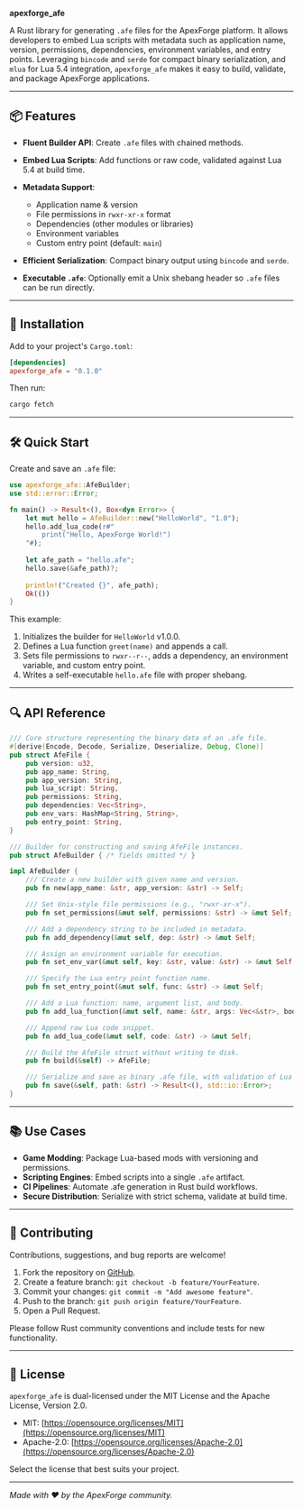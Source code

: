 **apexforge\_afe**

A Rust library for generating `.afe` files for the ApexForge platform. It allows developers to embed Lua scripts with metadata such as application name, version, permissions, dependencies, environment variables, and entry points. Leveraging `bincode` and `serde` for compact binary serialization, and `mlua` for Lua 5.4 integration, `apexforge_afe` makes it easy to build, validate, and package ApexForge applications.

---

## 📦 Features

* **Fluent Builder API**: Create `.afe` files with chained methods.
* **Embed Lua Scripts**: Add functions or raw code, validated against Lua 5.4 at build time.
* **Metadata Support**:

  * Application name & version
  * File permissions in `rwxr-xr-x` format
  * Dependencies (other modules or libraries)
  * Environment variables
  * Custom entry point (default: `main`)
* **Efficient Serialization**: Compact binary output using `bincode` and `serde`.
* **Executable `.afe`**: Optionally emit a Unix shebang header so `.afe` files can be run directly.

---

## 🚀 Installation

Add to your project's `Cargo.toml`:

```toml
[dependencies]
apexforge_afe = "0.1.0"
```

Then run:

```bash
cargo fetch
```

---

## 🛠️ Quick Start

Create and save an `.afe` file:

```rust
use apexforge_afe::AfeBuilder;
use std::error::Error;

fn main() -> Result<(), Box<dyn Error>> {
    let mut hello = AfeBuilder::new("HelloWorld", "1.0");
    hello.add_lua_code(r#"
        print("Hello, ApexForge World!")
    "#);
    
    let afe_path = "hello.afe";
    hello.save(&afe_path)?;
    
    println!("Created {}", afe_path);
    Ok(())
}
```

This example:

1. Initializes the builder for `HelloWorld` v1.0.0.
2. Defines a Lua function `greet(name)` and appends a call.
3. Sets file permissions to `rwxr--r--`, adds a dependency, an environment variable, and custom entry point.
4. Writes a self-executable `hello.afe` file with proper shebang.

---

## 🔍 API Reference

```rust
/// Core structure representing the binary data of an .afe file.
#[derive(Encode, Decode, Serialize, Deserialize, Debug, Clone)]
pub struct AfeFile {
    pub version: u32,
    pub app_name: String,
    pub app_version: String,
    pub lua_script: String,
    pub permissions: String,
    pub dependencies: Vec<String>,
    pub env_vars: HashMap<String, String>,
    pub entry_point: String,
}

/// Builder for constructing and saving AfeFile instances.
pub struct AfeBuilder { /* fields omitted */ }

impl AfeBuilder {
    /// Create a new builder with given name and version.
    pub fn new(app_name: &str, app_version: &str) -> Self;

    /// Set Unix-style file permissions (e.g., "rwxr-xr-x").
    pub fn set_permissions(&mut self, permissions: &str) -> &mut Self;

    /// Add a dependency string to be included in metadata.
    pub fn add_dependency(&mut self, dep: &str) -> &mut Self;

    /// Assign an environment variable for execution.
    pub fn set_env_var(&mut self, key: &str, value: &str) -> &mut Self;

    /// Specify the Lua entry point function name.
    pub fn set_entry_point(&mut self, func: &str) -> &mut Self;

    /// Add a Lua function: name, argument list, and body.
    pub fn add_lua_function(&mut self, name: &str, args: Vec<&str>, body: &str) -> &mut Self;

    /// Append raw Lua code snippet.
    pub fn add_lua_code(&mut self, code: &str) -> &mut Self;

    /// Build the AfeFile struct without writing to disk.
    pub fn build(&self) -> AfeFile;

    /// Serialize and save as binary .afe file, with validation of Lua and permissions.
    pub fn save(&self, path: &str) -> Result<(), std::io::Error>;
}
```

---

## 📚 Use Cases

* **Game Modding**: Package Lua-based mods with versioning and permissions.
* **Scripting Engines**: Embed scripts into a single `.afe` artifact.
* **CI Pipelines**: Automate .afe generation in Rust build workflows.
* **Secure Distribution**: Serialize with strict schema, validate at build time.

---

## 🤝 Contributing

Contributions, suggestions, and bug reports are welcome!

1. Fork the repository on [GitHub](https://github.com/yourusername/apexforge_afe).
2. Create a feature branch: `git checkout -b feature/YourFeature`.
3. Commit your changes: `git commit -m "Add awesome feature"`.
4. Push to the branch: `git push origin feature/YourFeature`.
5. Open a Pull Request.

Please follow Rust community conventions and include tests for new functionality.

---

## 📜 License

`apexforge_afe` is dual-licensed under the MIT License and the Apache License, Version 2.0.

* MIT: [https://opensource.org/licenses/MIT](https://opensource.org/licenses/MIT)
* Apache-2.0: [https://opensource.org/licenses/Apache-2.0](https://opensource.org/licenses/Apache-2.0)

Select the license that best suits your project.

---

*Made with ❤️ by the ApexForge community.*
